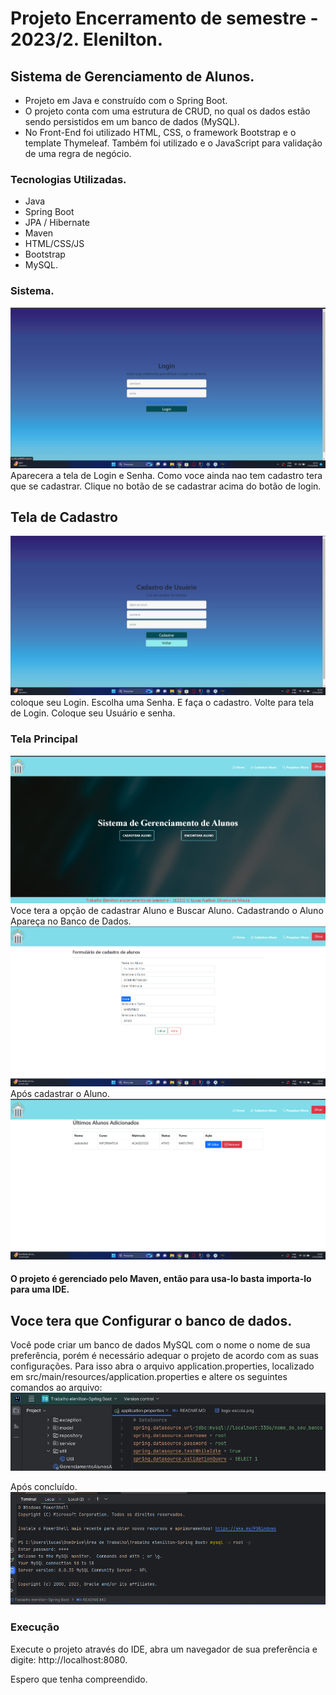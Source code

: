 # Projeto Encerramento de semestre - 2023/2. Elenilton.

## Sistema de Gerenciamento de Alunos.

- Projeto em Java e construído com o Spring Boot. 
- O projeto conta com uma estrutura de CRUD, no qual os dados estão sendo persistidos em um banco de dados (MySQL).
- No Front-End foi utilizado HTML, CSS, o framework Bootstrap e o template Thymeleaf. Também foi utilizado e o JavaScript para validação de uma regra de negócio.

### Tecnologias Utilizadas.

- Java
- Spring Boot
- JPA / Hibernate
- Maven
- HTML/CSS/JS
- Bootstrap
- MySQL.

### Sistema.
![img.png](img.png)
Aparecera a tela de Login e Senha. 
Como voce ainda nao tem cadastro tera que se cadastrar.
Clique no botão de se cadastrar acima do botão de login.

## Tela de Cadastro
![img_1.png](img_1.png)
coloque seu Login.
Escolha uma Senha. 
E faça o cadastro.
Volte para tela de Login. Coloque seu Usuário e senha.

### Tela Principal
![img_2.png](img_2.png)
Voce tera a opção de cadastrar Aluno e Buscar Aluno. Cadastrando o Aluno Apareça no Banco de Dados. 
![img_3.png](img_3.png)
Após cadastrar o Aluno.
![img_4.png](img_4.png)

#### O projeto é gerenciado pelo Maven, então para usa-lo basta importa-lo para uma IDE.

## Voce tera que Configurar o banco de dados.
Você pode criar um banco de dados MySQL com o nome o nome de sua preferência, porém é necessário adequar o projeto de acordo com as suas configurações. Para isso abra o arquivo application.properties, localizado em src/main/resources/application.properties e altere os seguintes comandos ao arquivo:
![img_5.png](img_5.png)

Após concluído.
![img_6.png](img_6.png)

### Execução
Execute o projeto através do IDE, abra um navegador de sua preferência e digite: http://localhost:8080.

Espero que tenha compreendido.



